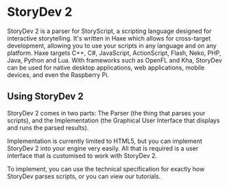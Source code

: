 # StoryDev 2
StoryDev 2 is a parser for StoryScript, a scripting language designed for interactive storytelling. It's written in Haxe which allows for cross-target development, allowing you to use your scripts in any language and on any platform. Haxe targets C++, C#, JavaScript, ActionScript, Flash, Neko, PHP, Java, Python and Lua. With frameworks such as OpenFL and Kha, StoryDev can be used for native desktop applications, web applications, mobile devices, and even the Raspberry Pi.

## Using StoryDev 2

StoryDev 2 comes in two parts: The Parser (the thing that parses your scripts), and the Implementation (the Graphical User Interface that displays and runs the parsed results).

Implementation is currently limited to HTML5, but you can implement StoryDev 2 into your engine very easily. All that is required is a user interface that is customised to work with StoryDev 2.

To implement, you can use the technical specification for exactly how StoryDev parses scripts, or you can view our tutorials.
